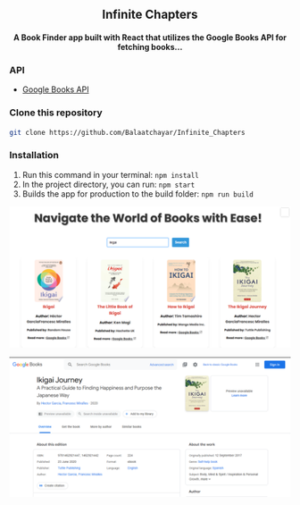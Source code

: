 



<div align="center">
  <h2 align = "center">Infinite Chapters</h2>
  <h4 align = "center">A Book Finder app built with React that utilizes the Google Books API for fetching books...</h4>

 
</div>

### API

- [Google Books API](https://developers.google.com/books/docs/v1/using)

### Clone this repository
```bash
git clone https://github.com/Balaatchayar/Infinite_Chapters
```

### Installation
 1. Run this command in your terminal: ```npm install```
 2. In the project directory, you can run: ``` npm start ```
 3. Builds the app for production to the build folder: ```npm run build```


![Project Screenshot](./src/img/1.png)

![Project Screenshot](./src/img/2.png)



